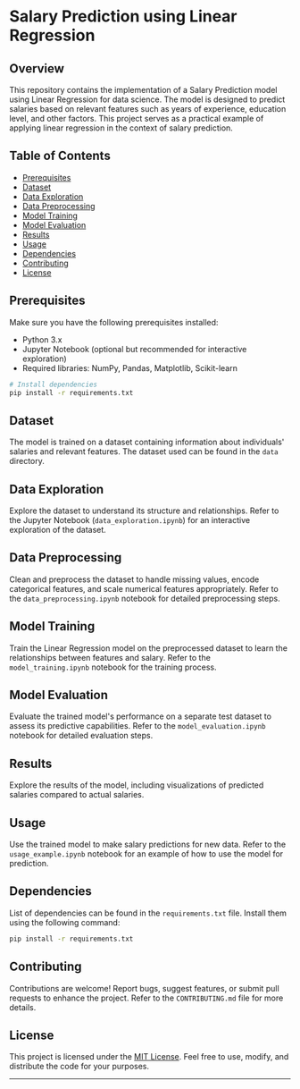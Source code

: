 # Salary Prediction using Linear Regression

## Overview

This repository contains the implementation of a Salary Prediction model using Linear Regression for data science. The model is designed to predict salaries based on relevant features such as years of experience, education level, and other factors. This project serves as a practical example of applying linear regression in the context of salary prediction.

## Table of Contents

- [Prerequisites](#prerequisites)
- [Dataset](#dataset)
- [Data Exploration](#data-exploration)
- [Data Preprocessing](#data-preprocessing)
- [Model Training](#model-training)
- [Model Evaluation](#model-evaluation)
- [Results](#results)
- [Usage](#usage)
- [Dependencies](#dependencies)
- [Contributing](#contributing)
- [License](#license)

## Prerequisites

Make sure you have the following prerequisites installed:

- Python 3.x
- Jupyter Notebook (optional but recommended for interactive exploration)
- Required libraries: NumPy, Pandas, Matplotlib, Scikit-learn

```bash
# Install dependencies
pip install -r requirements.txt
```

## Dataset

The model is trained on a dataset containing information about individuals' salaries and relevant features. The dataset used can be found in the `data` directory.

## Data Exploration

Explore the dataset to understand its structure and relationships. Refer to the Jupyter Notebook (`data_exploration.ipynb`) for an interactive exploration of the dataset.

## Data Preprocessing

Clean and preprocess the dataset to handle missing values, encode categorical features, and scale numerical features appropriately. Refer to the `data_preprocessing.ipynb` notebook for detailed preprocessing steps.

## Model Training

Train the Linear Regression model on the preprocessed dataset to learn the relationships between features and salary. Refer to the `model_training.ipynb` notebook for the training process.

## Model Evaluation

Evaluate the trained model's performance on a separate test dataset to assess its predictive capabilities. Refer to the `model_evaluation.ipynb` notebook for detailed evaluation steps.

## Results

Explore the results of the model, including visualizations of predicted salaries compared to actual salaries.

## Usage

Use the trained model to make salary predictions for new data. Refer to the `usage_example.ipynb` notebook for an example of how to use the model for prediction.

## Dependencies

List of dependencies can be found in the `requirements.txt` file. Install them using the following command:

```bash
pip install -r requirements.txt
```

## Contributing

Contributions are welcome! Report bugs, suggest features, or submit pull requests to enhance the project. Refer to the `CONTRIBUTING.md` file for more details.

## License

This project is licensed under the [MIT License](LICENSE). Feel free to use, modify, and distribute the code for your purposes.

---
